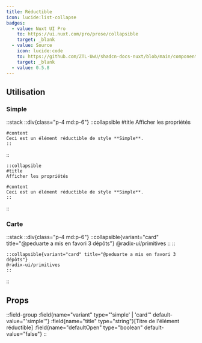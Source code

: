 ```yaml
---
title: Réductible
icon: lucide:list-collapse
badges:
  - value: Nuxt UI Pro
    to: https://ui.nuxt.com/pro/prose/collapsible
    target: _blank
  - value: Source
    icon: lucide:code
    to: https://github.com/ZTL-UwU/shadcn-docs-nuxt/blob/main/components/content/Collapsible.vue
    target: _blank
  - value: 0.5.8
---
```


## Utilisation

### Simple

::stack
  ::div{class="p-4 md:p-6"}
    ::collapsible
    #title
    Afficher les propriétés

    #content
    Ceci est un élément réductible de style **Simple**.
    ::
  ::
  ```mdc
  ::collapsible
  #title
  Afficher les propriétés

  #content
  Ceci est un élément réductible de style **Simple**.
  ::
  ```
::

### Carte

::stack
  ::div{class="p-4 md:p-6"}
    ::collapsible{variant="card" title="@peduarte a mis en favori 3 dépôts"}
    @radix-ui/primitives
    ::
  ::
  ```mdc
  ::collapsible{variant="card" title="@peduarte a mis en favori 3 dépôts"}
  @radix-ui/primitives
  ::
  ```
::

## Props

::field-group
  :field{name="variant" type="'simple' | 'card'" default-value="'simple'"}
  :field{name="title" type="string"}[Titre de l'élément réductible]
  :field{name="defaultOpen" type="boolean" default-value="false"}
::
